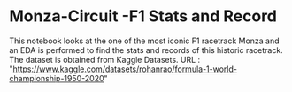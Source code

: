 # Monza-Circuit -F1 Stats and Record

This notebook looks at the one of the most iconic F1 racetrack Monza and an EDA is performed to find the stats and records of this historic racetrack.
The dataset is obtained from Kaggle Datasets.
URL : "https://www.kaggle.com/datasets/rohanrao/formula-1-world-championship-1950-2020"
